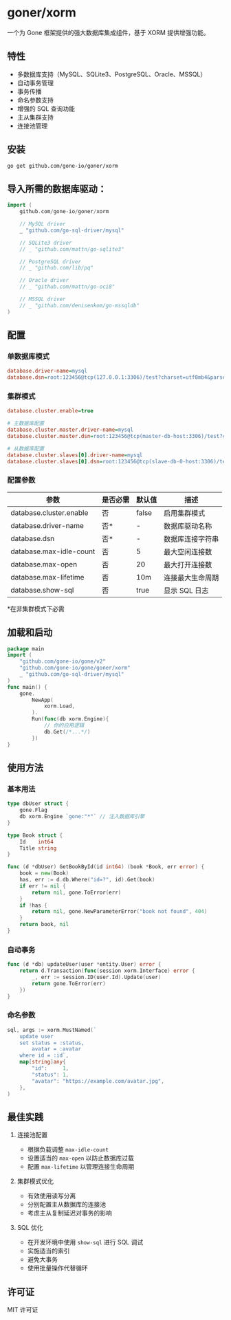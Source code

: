 # goner/xorm

一个为 Gone 框架提供的强大数据库集成组件，基于 XORM 提供增强功能。

## 特性

- 多数据库支持（MySQL、SQLite3、PostgreSQL、Oracle、MSSQL）
- 自动事务管理
- 事务传播
- 命名参数支持
- 增强的 SQL 查询功能
- 主从集群支持
- 连接池管理

## 安装

```bash
go get github.com/gone-io/goner/xorm
```

## 导入所需的数据库驱动：

```go
import (
    github.com/gone-io/goner/xorm

    // MySQL driver
    _ "github.com/go-sql-driver/mysql"

    // SQLite3 driver
    // _ "github.com/mattn/go-sqlite3"

    // PostgreSQL driver
    // _ "github.com/lib/pq"

    // Oracle driver
    // _ "github.com/mattn/go-oci8"

    // MSSQL driver
    // _ "github.com/denisenkom/go-mssqldb"
)
```

## 配置

### 单数据库模式

```ini
database.driver-name=mysql
database.dsn=root:123456@tcp(127.0.0.1:3306)/test?charset=utf8mb4&parseTime=True&loc=Local
```

### 集群模式

```ini
database.cluster.enable=true

# 主数据库配置
database.cluster.master.driver-name=mysql
database.cluster.master.dsn=root:123456@tcp(master-db-host:3306)/test?charset=utf8mb4&parseTime=True&loc=Local

# 从数据库配置
database.cluster.slaves[0].driver-name=mysql
database.cluster.slaves[0].dsn=root:123456@tcp(slave-db-0-host:3306)/test?charset=utf8mb4&parseTime=True&loc=Local
```

### 配置参数

| 参数 | 是否必需 | 默认值 | 描述 |
|-----------|----------|---------|-------------|
| database.cluster.enable | 否 | false | 启用集群模式 |
| database.driver-name | 否* | - | 数据库驱动名称 |
| database.dsn | 否* | - | 数据库连接字符串 |
| database.max-idle-count | 否 | 5 | 最大空闲连接数 |
| database.max-open | 否 | 20 | 最大打开连接数 |
| database.max-lifetime | 否 | 10m | 连接最大生命周期 |
| database.show-sql | 否 | true | 显示 SQL 日志 |

*在非集群模式下必需

## 加载和启动
```go
package main
import (
    "github.com/gone-io/gone/v2"
    "github.com/gone-io/gone/goner/xorm"
    _ "github.com/go-sql-driver/mysql"
)
func main() {
    gone.
        NewApp(
            xorm.Load,
        ).
        Run(func(db xorm.Engine){
            // 你的应用逻辑
            db.Get(/*...*/)
        })
}
```

## 使用方法

### 基本用法

```go
type dbUser struct {
    gone.Flag
    db xorm.Engine `gone:"*"` // 注入数据库引擎
}

type Book struct {
    Id    int64
    Title string
}

func (d *dbUser) GetBookById(id int64) (book *Book, err error) {
    book = new(Book)
    has, err := d.db.Where("id=?", id).Get(book)
    if err != nil {
        return nil, gone.ToError(err)
    }
    if !has {
        return nil, gone.NewParameterError("book not found", 404)
    }
    return book, nil
}
```

### 自动事务

```go
func (d *db) updateUser(user *entity.User) error {
    return d.Transaction(func(session xorm.Interface) error {
        _, err := session.ID(user.Id).Update(user)
        return gone.ToError(err)
    })
}
```

### 命名参数

```go
sql, args := xorm.MustNamed(`
    update user
    set status = :status,
        avatar = :avatar
    where id = :id`,
    map[string]any{
        "id":     1,
        "status": 1,
        "avatar": "https://example.com/avatar.jpg",
    },
)
```

## 最佳实践

1. 连接池配置
   - 根据负载调整 `max-idle-count`
   - 设置适当的 `max-open` 以防止数据库过载
   - 配置 `max-lifetime` 以管理连接生命周期

2. 集群模式优化
   - 有效使用读写分离
   - 分别配置主从数据库的连接池
   - 考虑主从复制延迟对事务的影响

3. SQL 优化
   - 在开发环境中使用 `show-sql` 进行 SQL 调试
   - 实施适当的索引
   - 避免大事务
   - 使用批量操作代替循环

## 许可证

MIT 许可证